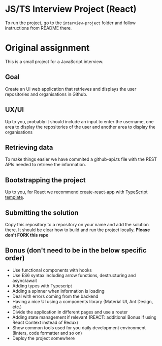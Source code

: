 # JS/TS Interview Project (React)

To run the project, go to the `interview-project` folder and follow instructions from README there.

# Original assignment

This is a small project for a JavaScript interview.

## Goal

Create an UI web application that retrieves and displays the user repositories and organisations in Github.

## UX/UI

Up to you, probably it should include an input to enter the username, one area to display the repositories of the user and another area to display the organisations

## Retrieving data

To make things easier we have commited a github-api.ts file with the REST APIs needed to retrieve the information.

## Bootstrapping the project

Up to you, for React we recommend [create-react-app](https://create-react-app.dev/docs/getting-started/) with [TypeScript template](https://create-react-app.dev/docs/adding-typescript).

## Submitting the solution

Copy this repository to a repository on your name and add the solution there. It should be clear how to build and run the project locally. **Please don't FORK this repo**

## Bonus (don't need to be in the below specific order)

- Use functional components with hooks
- Use ES6 syntax including arrow functions, destructuring and async/await
- Adding types with Typescript
- Adding a spinner when information is loading
- Deal with errors coming from the backend
- Having a nice UI using a components library (Material UI, Ant Design, etc.)
- Divide the application in different pages and use a router
- Adding state management if relevant (REACT: additional Bonus if using React Context instead of Redux)
- Show common tools used for you daily development environment (linters, code formatter and so on)
- Deploy the project somewhere
